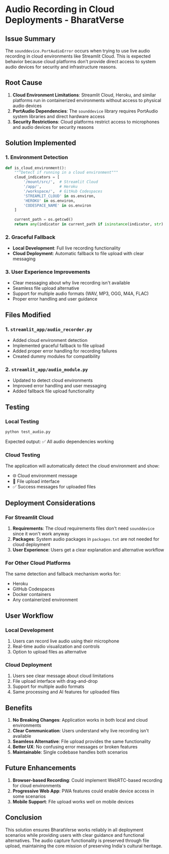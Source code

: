 # Audio Recording in Cloud Deployments - BharatVerse

## Issue Summary

The `sounddevice.PortAudioError` occurs when trying to use live audio recording in cloud environments like Streamlit Cloud. This is expected behavior because cloud platforms don't provide direct access to system audio devices for security and infrastructure reasons.

## Root Cause

1. **Cloud Environment Limitations**: Streamlit Cloud, Heroku, and similar platforms run in containerized environments without access to physical audio devices
2. **PortAudio Dependencies**: The `sounddevice` library requires PortAudio system libraries and direct hardware access
3. **Security Restrictions**: Cloud platforms restrict access to microphones and audio devices for security reasons

## Solution Implemented

### 1. Environment Detection
```python
def is_cloud_environment():
    """Detect if running in a cloud environment"""
    cloud_indicators = [
        '/mount/src/',  # Streamlit Cloud
        '/app/',        # Heroku
        '/workspace/',  # GitHub Codespaces
        'STREAMLIT_CLOUD' in os.environ,
        'HEROKU' in os.environ,
        'CODESPACE_NAME' in os.environ
    ]
    
    current_path = os.getcwd()
    return any(indicator in current_path if isinstance(indicator, str) else indicator for indicator in cloud_indicators)
```

### 2. Graceful Fallback
- **Local Development**: Full live recording functionality
- **Cloud Deployment**: Automatic fallback to file upload with clear messaging

### 3. User Experience Improvements
- Clear messaging about why live recording isn't available
- Seamless file upload alternative
- Support for multiple audio formats (WAV, MP3, OGG, M4A, FLAC)
- Proper error handling and user guidance

## Files Modified

### 1. `streamlit_app/audio_recorder.py`
- Added cloud environment detection
- Implemented graceful fallback to file upload
- Added proper error handling for recording failures
- Created dummy modules for compatibility

### 2. `streamlit_app/audio_module.py`
- Updated to detect cloud environments
- Improved error handling and user messaging
- Added fallback file upload functionality

## Testing

### Local Testing
```bash
python test_audio.py
```
Expected output: ✅ All audio dependencies working

### Cloud Testing
The application will automatically detect the cloud environment and show:
- 🌐 Cloud environment message
- 📁 File upload interface
- ✅ Success messages for uploaded files

## Deployment Considerations

### For Streamlit Cloud
1. **Requirements**: The cloud requirements files don't need `sounddevice` since it won't work anyway
2. **Packages**: System audio packages in `packages.txt` are not needed for cloud deployment
3. **User Experience**: Users get a clear explanation and alternative workflow

### For Other Cloud Platforms
The same detection and fallback mechanism works for:
- Heroku
- GitHub Codespaces
- Docker containers
- Any containerized environment

## User Workflow

### Local Development
1. Users can record live audio using their microphone
2. Real-time audio visualization and controls
3. Option to upload files as alternative

### Cloud Deployment
1. Users see clear message about cloud limitations
2. File upload interface with drag-and-drop
3. Support for multiple audio formats
4. Same processing and AI features for uploaded files

## Benefits

1. **No Breaking Changes**: Application works in both local and cloud environments
2. **Clear Communication**: Users understand why live recording isn't available
3. **Seamless Alternative**: File upload provides the same functionality
4. **Better UX**: No confusing error messages or broken features
5. **Maintainable**: Single codebase handles both scenarios

## Future Enhancements

1. **Browser-based Recording**: Could implement WebRTC-based recording for cloud environments
2. **Progressive Web App**: PWA features could enable device access in some scenarios
3. **Mobile Support**: File upload works well on mobile devices

## Conclusion

This solution ensures BharatVerse works reliably in all deployment scenarios while providing users with clear guidance and functional alternatives. The audio capture functionality is preserved through file upload, maintaining the core mission of preserving India's cultural heritage.